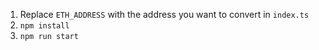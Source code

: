 1. Replace `ETH_ADDRESS` with the address you want to convert in `index.ts`
2. `npm install`
3. `npm run start`